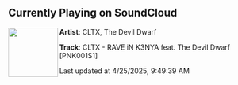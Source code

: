 ## Currently Playing on SoundCloud

[<img align="left" width="100" src="https://i1.sndcdn.com/artworks-tZSib6DXhmZxyI4O-hRgY7w-t500x500.png">](https://soundcloud.com/txrecords/cltx-rave-in-k3nya-feat-the-devil-dwarf-pnk001s1)

**Artist**: CLTX, The Devil Dwarf 

**Track**: CLTX - RAVE iN K3NYA feat. The Devil Dwarf [PNK001S1]

Last updated at 4/25/2025, 9:49:39 AM
